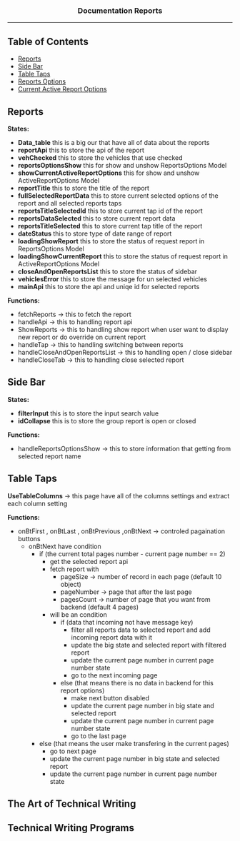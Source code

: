 <h3 align="center">Documentation Reports</h3>

---

## Table of Contents

- [Reports](#reports)
- [Side Bar](#side_bar)
- [Table Taps](#table_taps)
- [Reports Options](#reports_options)
- [Current Active Report Options](#current_active_report_options)

## Reports <a name = "reports"></a>

**States:**

- **Data_table** this is a big our that have all of data about the reports
- **reportApi** this to store the api of the report
- **vehChecked** this to store the vehicles that use checked
- **reportsOptionsShow** this for show and unshow ReportsOptions Model
- **showCurrentActiveReportOptions** this for show and unshow ActiveReportOptions Model
- **reportTitle** this to store the title of the report
- **fullSelectedReportData** this to store current selected options of the report and all selected reports taps
- **reportsTitleSelectedId** this to store current tap id of the report
- **reportsDataSelected** this to store current report data
- **reportsTitleSelected** this to store current tap title of the report
- **dateStatus** this to store type of date range of report
- **loadingShowReport** this to store the status of request report in ReportsOptions Model
- **loadingShowCurrentReport** this to store the status of request report in ActiveReportOptions Model
- **closeAndOpenReportsList** this to store the status of sidebar
- **vehiclesError** this to store the message for un selected vehicles
- **mainApi** this to store the api and uniqe id for selected reports

**Functions:**

- fetchReports -> this to fetch the report
- handleApi -> this to handling report api
- ShowReports -> this to handling show report when user want to display new report or do override on current report
- handleTap -> this to handling switching between reports
- handleCloseAndOpenReportsList -> this to handling open / close sidebar
- handleCloseTab -> this to handling close selected report

## Side Bar <a name = "side_bar"></a>

**States:**

- **filterInput** this is to store the input search value
- **idCollapse** this is to store the group report is open or closed

**Functions:**

- handleReportsOptionsShow -> this to store information that getting from selected report name

## Table Taps<a name = "table_taps"></a>

**UseTableColumns** -> this page have all of the columns settings and extract each column setting

**Functions:**

- onBtFirst , onBtLast , onBtPrevious ,onBtNext -> controled pagaination buttons
  - onBtNext have condition
    - if (the current total pages number - current page number == 2)
      - get the selected report api
      - fetch report with
        - pageSize -> number of record in each page (default 10 object)
        - pageNumber -> page that after the last page
        - pagesCount -> number of page that you want from backend (default 4 pages)
      - will be an condition
        - if (data that incoming not have message key)
          - filter all reports data to selected report and add incoming report data with it
          - update the big state and selected report with filtered report
          - update the current page number in current page number state
          - go to the next incoming page
        - else (that means there is no data in backend for this report options)
          - make next button disabled
          - update the current page number in big state and selected report
          - update the current page number in current page number state
          - go to the last page
    - else (that means the user make transfering in the current pages)
      - go to next page
      - update the current page number in big state and selected report
      - update the current page number in current page number state

## The Art of Technical Writing <a name = "reports_options"></a>

## Technical Writing Programs <a name = "current_active_report_options"></a>
